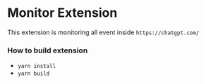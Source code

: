 # Monitor Extension
This extension is monitoring all event inside `https://chatgpt.com/`


### How to build extension

+ `yarn install`
+ `yarn build`
